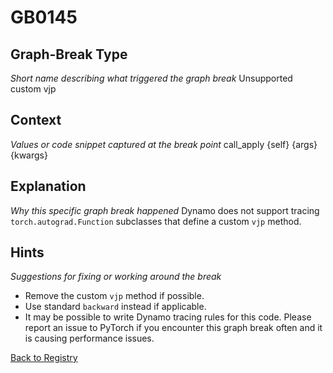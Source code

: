 # GB0145

## Graph-Break Type
*Short name describing what triggered the graph break*
Unsupported custom vjp

## Context
*Values or code snippet captured at the break point*
call_apply {self} {args} {kwargs}

## Explanation
*Why this specific graph break happened*
Dynamo does not support tracing `torch.autograd.Function` subclasses that define a custom `vjp` method.

## Hints
*Suggestions for fixing or working around the break*
- Remove the custom `vjp` method if possible.
- Use standard `backward` instead if applicable.
- It may be possible to write Dynamo tracing rules for this code. Please report an issue to PyTorch if you encounter this graph break often and it is causing performance issues.



[Back to Registry](../index.md)

